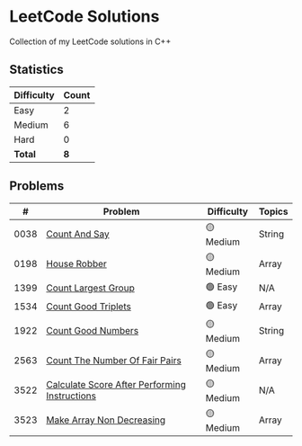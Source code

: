 # LeetCode Solutions

Collection of my LeetCode solutions in C++

## Statistics

| Difficulty | Count |
|------------|-------|
| Easy | 2 |
| Medium | 6 |
| Hard | 0 |
| **Total** | **8** |

## Problems

| # | Problem | Difficulty | Topics |
|---|---------|------------|--------|
| 0038 | [Count And Say](0038-count-and-say/0038-count-and-say.cpp) | 🟡 Medium | String |
| 0198 | [House Robber](0198-house-robber/0198-house-robber.cpp) | 🟡 Medium | Array |
| 1399 | [Count Largest Group](1399-count-largest-group/1399-count-largest-group.cpp) | 🟢 Easy | N/A |
| 1534 | [Count Good Triplets](1534-count-good-triplets/1534-count-good-triplets.cpp) | 🟢 Easy | Array |
| 1922 | [Count Good Numbers](1922-count-good-numbers/1922-count-good-numbers.cpp) | 🟡 Medium | String |
| 2563 | [Count The Number Of Fair Pairs](2563-count-the-number-of-fair-pairs/2563-count-the-number-of-fair-pairs.cpp) | 🟡 Medium | Array |
| 3522 | [Calculate Score After Performing Instructions](3522-calculate-score-after-performing-instructions/3522-calculate-score-after-performing-instructions.cpp) | 🟡 Medium | N/A |
| 3523 | [Make Array Non Decreasing](3523-make-array-non-decreasing/3523-make-array-non-decreasing.cpp) | 🟡 Medium | Array |
